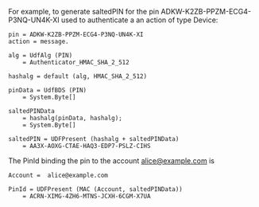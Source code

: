 

For example, to generate saltedPIN for the pin
ADKW-K2ZB-PPZM-ECG4-P3NQ-UN4K-XI used to authenticate a an action of type Device:

~~~~
pin = ADKW-K2ZB-PPZM-ECG4-P3NQ-UN4K-XI
action = message.

alg = UdfAlg (PIN)
    = Authenticator_HMAC_SHA_2_512

hashalg = default (alg, HMAC_SHA_2_512)

pinData = UdfBDS (PIN)
    = System.Byte[]

saltedPINData 
    = hashalg(pinData, hashalg);
    = System.Byte[]

saltedPIN = UDFPresent (hashalg + saltedPINData)
    = AA3X-AOXG-CTAE-HAQ3-EDP7-PSLZ-CIHS
~~~~

The PinId binding the pin to the account alice@example.com is

~~~~
Account =  alice@example.com 

PinId = UDFPresent (MAC (Account, saltedPINData))
    = ACRN-XIMG-4ZH6-MTNS-JCXH-6CGM-X7UA
~~~~

